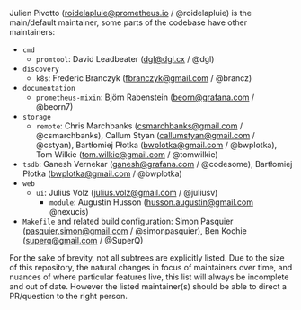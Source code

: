 Julien Pivotto (<roidelapluie@prometheus.io> / @roidelapluie) is the main/default maintainer, some parts of the codebase have other maintainers:

* `cmd`
  * `promtool`: David Leadbeater (<dgl@dgl.cx> / @dgl)
* `discovery`
  * `k8s`: Frederic Branczyk (<fbranczyk@gmail.com> / @brancz)
* `documentation`
  * `prometheus-mixin`: Björn Rabenstein (<beorn@grafana.com> / @beorn7)
* `storage`
  * `remote`: Chris Marchbanks (<csmarchbanks@gmail.com> / @csmarchbanks), Callum Styan (<callumstyan@gmail.com> / @cstyan), Bartłomiej Płotka (<bwplotka@gmail.com> / @bwplotka), Tom Wilkie (<tom.wilkie@gmail.com> / @tomwilkie)
* `tsdb`: Ganesh Vernekar (<ganesh@grafana.com> / @codesome), Bartłomiej Płotka (<bwplotka@gmail.com> / @bwplotka)
* `web`
  * `ui`: Julius Volz (<julius.volz@gmail.com> / @juliusv)
    * `module`: Augustin Husson (<husson.augustin@gmail.com> @nexucis)
* `Makefile` and related build configuration: Simon Pasquier (<pasquier.simon@gmail.com> / @simonpasquier), Ben Kochie (<superq@gmail.com> / @SuperQ)

For the sake of brevity, not all subtrees are explicitly listed. Due to the
size of this repository, the natural changes in focus of maintainers over time,
and nuances of where particular features live, this list will always be
incomplete and out of date. However the listed maintainer(s) should be able to
direct a PR/question to the right person.

